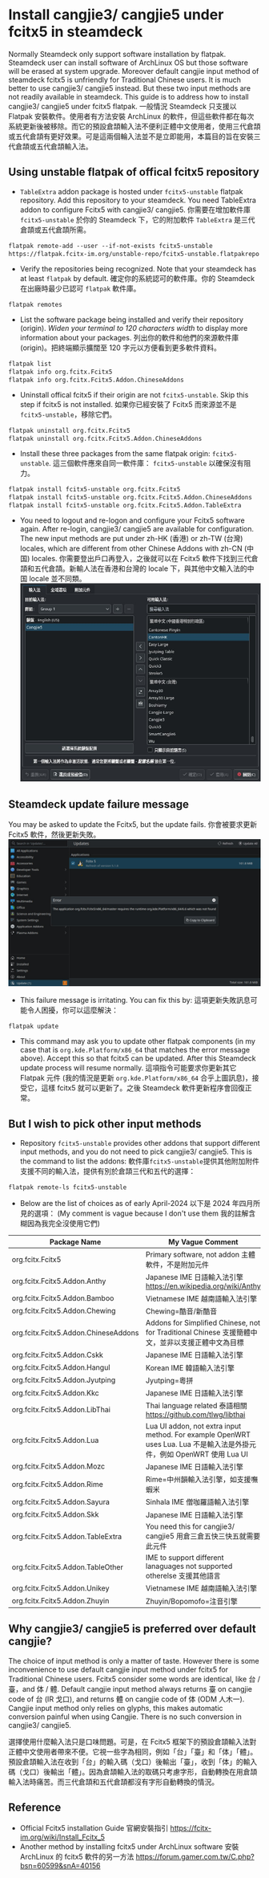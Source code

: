 # Install cangjie3/ cangjie5 under fcitx5 in steamdeck

Normally Steamdeck only support software installation by flatpak. Steamdeck user can install software of ArchLinux OS but those software will be erased at system upgrade. Moreover default cangjie input method of steamdeck fcitx5 is unfriendly for Traditional Chinese users. It is much better to use cangjie3/ cangjie5 instead. But these two input methods are not readily available in steamdeck. This guide is to address how to install cangjie3/ cangjie5 under fcitx5 flatpak. 一般情況 Steamdeck 只支援以 Flatpak 安裝軟件。使用者有方法安裝 ArchLinux 的軟件，但這些軟件都在每次系統更新後被移除。而它的預設倉頡輸入法不便利正體中文使用者，使用三代倉頡或五代倉頡有更好效果。可是這兩個輪入法並不是立即能用，本篇目的旨在安裝三代倉頡或五代倉頡輸入法。

## Using unstable flatpak of offical fcitx5 repository
- ```TableExtra``` addon package is hosted under ```fcitx5-unstable``` flatpak repository. Add this repository to your steamdeck. You need TableExtra addon to configure Fcitx5 with cangjie3/ cangjie5. 你需要在增加軟件庫 ```fcitx5-unstable``` 於你的 Steamdeck 下，它的附加軟件 ```TableExtra``` 是三代倉頡或五代倉頡所需。
```
flatpak remote-add --user --if-not-exists fcitx5-unstable https://flatpak.fcitx-im.org/unstable-repo/fcitx5-unstable.flatpakrepo
```

- Verify the repositories being recognized. Note that your steamdeck has at least ```flatpak``` by default. 確定你的系統認可的軟件庫。你的 Steamdeck 在出廠時最少已認可 ```flatpak``` 軟件庫。
```
flatpak remotes
```

- List the software package being installed and verify their repository (origin). *Widen your terminal to 120 characters width* to display more information about your packages. 列出你的軟件和他們的來源軟件庫 (origin)。把終端顯示擴闊至 120 字元以方便看到更多軟件資料。
```
flatpak list
flatpak info org.fcitx.Fcitx5
flatpak info org.fcitx.Fcitx5.Addon.ChineseAddons
```

- Uninstall offical fcitx5 if their origin are not ```fcitx5-unstable```. Skip this step if fcitx5 is not installed. 如果你已經安裝了 Fcitx5 而來源並不是```fcitx5-unstable```，移除它們。
```
flatpak uninstall org.fcitx.Fcitx5
flatpak uninstall org.fcitx.Fcitx5.Addon.ChineseAddons
```

- Install these three packages from the same flatpak origin: ```fcitx5-unstable```. 這三個軟件應來自同一軟件庫： ```fcitx5-unstable``` 以確保沒有阻力。
```
flatpak install fcitx5-unstable org.fcitx.Fcitx5
flatpak install fcitx5-unstable org.fcitx.Fcitx5.Addon.ChineseAddons
flatpak install fcitx5-unstable org.fcitx.Fcitx5.Addon.TableExtra
```

- You need to logout and re-logon and configure your Fcitx5 software again. After re-login, cangjie3/ cangjie5 are available for configuration. The new input methods are put under zh-HK (香港) or zh-TW (台灣) locales, which are different from other Chinese Addons with zh-CN (中国) locales. 你需要登出戶口再登入，之後就可以在 Fcitx5 軟件下找到三代倉頡和五代倉頡。新輸人法在香港和台灣的 locale 下，與其他中文輸入法的中国 locale 並不同類。
![Alt](fcitx5_table_extra.jpg)

## Steamdeck update failure message
You may be asked to update the Fcitx5, but the update fails. 你會被要求更新 Fcitx5 軟件，然後更新失敗。
![Alt](steamdeck_fcitx5_update_fail.jpg)

- This failure message is irritating. You can fix this by: 這項更新失敗訊息可能令人困擾，你可以這麼解決：
```
flatpak update
```
- This command may ask you to update other flatpak components (in my case that is ```org.kde.Platform/x86_64``` that matches the error message above). Accept this so that fcitx5 can be updated. After this Steamdeck update process will resume normally. 這項指令可能要求你更新其它 Flatpak 元件 (我的情況是更新 ```org.kde.Platform/x86_64``` 合乎上圖訊息)，接受它，這樣 fcitx5 就可以更新了。之後 Steamdeck 軟件更新程序會回復正常。

## But I wish to pick other input methods
- Repository ```fcitx5-unstable``` provides other addons that support different input methods, and you do not need to pick cangjie3/ cangjie5. This is the command to list the addons: 軟件庫```fcitx5-unstable```提供其他附加附件支援不同的輸入法，提供有別於倉頡三代和五代的選擇：
```
flatpak remote-ls fcitx5-unstable 
```
- Below are the list of choices as of early April-2024 以下是 2024 年四月所見的選項： (My comment is vague because I don't use them 我的註解含糊因為我完全沒使用它們)

| Package Name                            | My Vague Comment                                                                                                      |
| --------------------------------------- | --------------------------------------------------------------------------------------------------------------------- |
| org.fcitx.Fcitx5                        | Primary software, not addon 主體軟件，不是附加元件                                                                       |
| org.fcitx.Fcitx5.Addon.Anthy            | Japanese IME 日語輸入法引擎 https://en.wikipedia.org/wiki/Anthy                                                         |
| org.fcitx.Fcitx5.Addon.Bamboo           | Vietnamese IME 越南語輸入法引擎                                                                                         |
| org.fcitx.Fcitx5.Addon.Chewing          | Chewing=酷音/新酷音                                                                                                    |
| org.fcitx.Fcitx5.Addon.ChineseAddons    | Addons for Simplified Chinese, not for Traditional Chinese 支援簡體中文，並非以支援正體中文為目標                           |
| org.fcitx.Fcitx5.Addon.Cskk             | Japanese IME 日語輸入法引擎                                                                                             |
| org.fcitx.Fcitx5.Addon.Hangul           | Korean IME 韓語輸入法引擎                                                                                               |
| org.fcitx.Fcitx5.Addon.Jyutping         | Jyutping=粵拼                                                                                                         |
| org.fcitx.Fcitx5.Addon.Kkc              | Japanese IME 日語輸入法引擎                                                                                             |
| org.fcitx.Fcitx5.Addon.LibThai          | Thai language related 泰語相關 https://github.com/tlwg/libthai                                                         |
| org.fcitx.Fcitx5.Addon.Lua              | Lua UI addon, not extra input method. For example OpenWRT uses Lua. Lua 不是輸入法是外掛元件，例如 OpenWRT 使用 Lua UI     |                                                                                    |
| org.fcitx.Fcitx5.Addon.Mozc             | Japanese IME 日語輸入法引擎                                                                                             |
| org.fcitx.Fcitx5.Addon.Rime             | Rime=中州韻輸入法引擎，如支援嘸蝦米                                                                                       |
| org.fcitx.Fcitx5.Addon.Sayura           | Sinhala IME 僧咖羅語輸入法引擎                                                                                          |
| org.fcitx.Fcitx5.Addon.Skk              | Japanese IME 日語輸入法引擎                                                                                             |
| org.fcitx.Fcitx5.Addon.TableExtra       | You need this for cangjie3/ cangjie5 用倉三倉五快三快五就需要此元件                                                       |
| org.fcitx.Fcitx5.Addon.TableOther       | IME to support different lanaguages not supported otherelse 支援其他語言                                               |
| org.fcitx.Fcitx5.Addon.Unikey           | Vietnamese IME 越南語輸入法引擎                                                                                        |
| org.fcitx.Fcitx5.Addon.Zhuyin           | Zhuyin/Bopomofo=注音引擎                                                                                             |


## Why cangjie3/ cangjie5 is preferred over default cangjie?
The choice of input method is only a matter of taste. However there is some inconvenience to use default cangjie input method under fcitx5 for Traditional Chinese users. Fcitx5 consider some words are identical, like 台 / 臺，and 体 / 體. Default cangjie input method always returns 臺 on cangjie code of 台 (IR 戈口), and returns 體 on cangjie code of 体 (ODM 人木一). Cangjie input method only relies on glyphs, this makes automatic conversion painful when using Cangjie. There is no such conversion in cangjie3/ cangjie5. 

選擇使用什麼輸入法只是口味問題。可是，在 Fcitx5 框架下的預設倉頡輸入法對正體中文使用者帶來不便。它視一些字為相同，例如「台」「臺」和「体」「體」。預設倉頡輸入法在收到「台」的輸入碼（戈口）後輸出「臺」，收到「体」的輸入碼（戈口）後輸出「體」。因為倉頡輸入法的取碼只考慮字形，自動轉換在用倉頡輸入法時痛苦。而三代倉頡和五代倉頡都沒有字形自動轉換的情況。

## Reference
- Official Fcitx5 installation Guide 官網安裝指引 https://fcitx-im.org/wiki/Install_Fcitx_5
- Another method by installing fcitx5 under ArchLinux software 安裝 ArchLinux 的 fcitx5 軟件的另一方法 https://forum.gamer.com.tw/C.php?bsn=60599&snA=40156


